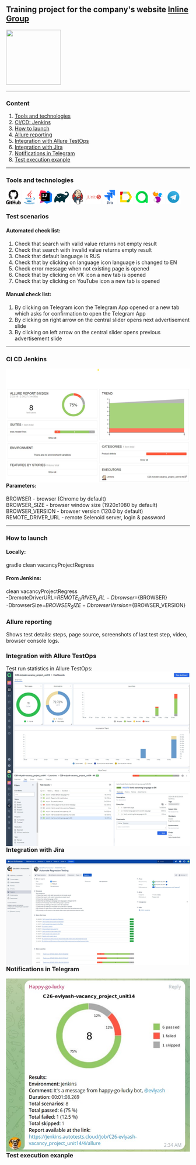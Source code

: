 ## Training project for the company's website [Inline Group](https://inlinegroup.ru/)  

<image src="https://github.com/EvgeniiaLV/inline_group_vacancy_project/assets/153442050/329cb0b4-53b8-483e-8a9a-f74b0f5c790d" width="150" height="150"/>

---
### Content
1. [Tools and technologies](#tools-and-technologies)
2. [CI/CD: Jenkins](#ci-cd-jenkins)
3. [How to launch](#how-to-launch)
4. [Allure reporting](#allure-reporting)
5. [Integration with Allure TestOps](#integration-with-allure-testops)
6. [Integration with Jira](#integration-with-jira)
7. [Notifications in Telegram](#notifications-in-telegram)
8. [Test execution exanple](#test-execution-exanple)
---
### Tools and technologies
<p align="left">
  <img align="center" src="https://github.com/EvgeniiaLV/inline_group_vacancy_project/blob/master/staticFiles/icons/gitHub.svg" height="40" width="40" /> 
  <img align="center" src="https://github.com/EvgeniiaLV/inline_group_vacancy_project/blob/master/staticFiles/icons/java.svg" height="40" width="40" />
  <img align="center" src="https://github.com/EvgeniiaLV/inline_group_vacancy_project/blob/master/staticFiles/icons/IntelliJIdea.svg" height="40" width="40" />
  <img align="center" src="https://github.com/EvgeniiaLV/inline_group_vacancy_project/blob/master/staticFiles/icons/gradle.svg" height="40" width="40" />
  <img align="center" src="https://github.com/EvgeniiaLV/inline_group_vacancy_project/blob/master/staticFiles/icons/jenkins.svg" height="40" width="40" />
  <img align="center" src="https://github.com/EvgeniiaLV/inline_group_vacancy_project/blob/master/staticFiles/icons/junit5.svg" height="40" width="40" />       
  <img align="center" src="https://github.com/EvgeniiaLV/inline_group_vacancy_project/blob/master/staticFiles/icons/jira.svg" height="40" width="40" />
  <img align="center" src="https://github.com/EvgeniiaLV/inline_group_vacancy_project/blob/master/staticFiles/icons/allure.svg" height="40" width="40" />
  <img align="center" src="https://github.com/EvgeniiaLV/inline_group_vacancy_project/blob/master/staticFiles/icons/allureTestOps.svg" height="40" width="40" />
  <img align="center" src="https://github.com/EvgeniiaLV/inline_group_vacancy_project/blob/master/staticFiles/icons/selenide.svg" height="40" width="40" />
  <img align="center" src="https://github.com/EvgeniiaLV/inline_group_vacancy_project/blob/master/staticFiles/icons/telegram.svg" height="40" width="40" />
</p>

### Test scenarios
#### Automated check list:
1. Check that search with valid value returns not empty result
2. Check that search with invalid value returns empty result
3. Check that default language is RUS
4. Check that by clicking on language icon language is changed to EN
5. Check error message when not existing page is opened
6. Check that by clicking on VK icon a new tab is opened
7. Check that by clicking on YouTube icon a new tab is opened
#### Manual check list:
1. By clicking on Telegram icon the Telegram App opened or a new tab which asks for confirmation to open the Telegram App
2. By clicking on right arrow on the central slider opens next advertisement slide
3. By clicking on left arrow on the central slider opens previous advertisement slide
---
### CI CD Jenkins
<img align="left" src="https://github.com/EvgeniiaLV/inline_group_vacancy_project/blob/master/staticFiles/images/jenkinsDashboard.jpg"/>

#### Parameters:
BROWSER - browser (Chrome by default)  
BROWSER_SIZE - browser window size (1920x1080 by default)  
BROWSER_VERSION - browser version (120.0 by default)  
REMOTE_DRIVER_URL - remote Selenoid server, login & password  

---
### How to launch
#### Locally:
gradle clean vacancyProjectRegress
#### From Jenkins:
clean vacancyProjectRegress  
-DremoteDriverURL=${REMOTE_DRIVER_URL}  
-Dbrowser=${BROWSER}  
-DbrowserSize=${BROWSER_SIZE}  
-DbrowserVersion=${BROWSER_VERSION}  

### Allure reporting
Shows test details: steps, page source, screenshots of last test step, video, browser console logs.

### Integration with Allure TestOps
Test run statistics in Allure TestOps:  
<img align="left" src="https://github.com/EvgeniiaLV/inline_group_vacancy_project/blob/master/staticFiles/images/allureTestOpsDashboard.jpg"/>
<img align="left" src="https://github.com/EvgeniiaLV/inline_group_vacancy_project/blob/master/staticFiles/images/allureTestOpsAutomatedTestCases.jpg"/>
### Integration with Jira
<img align="left" src="https://github.com/EvgeniiaLV/inline_group_vacancy_project/blob/master/staticFiles/images/jiraTask.jpg"/>

### Notifications in Telegram
<img align="left" src="https://github.com/EvgeniiaLV/inline_group_vacancy_project/blob/master/staticFiles/images/telegramBotNotifications.jpg"/>

### Test execution exanple
